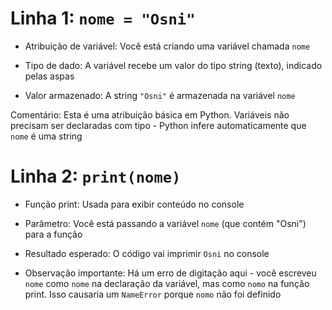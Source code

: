 # Linha 1: `` nome = "Osni" ``

- Atribuição de variável: Você está criando uma variável chamada ``nome``

- Tipo de dado: A variável recebe um valor do tipo string (texto), indicado pelas aspas

- Valor armazenado: A string ``"Osni"`` é armazenada na variável ``nome``

Comentário: Esta é uma atribuição básica em Python. Variáveis não precisam ser declaradas com tipo - Python infere automaticamente que ``nome`` é uma string

# Linha 2: ``print(nome)``

- Função print: Usada para exibir conteúdo no console

- Parâmetro: Você está passando a variável ``nome`` (que contém "Osni") para a função

- Resultado esperado: O código vai imprimir ``Osni`` no console

- Observação importante: Há um erro de digitação aqui - você escreveu ``nome`` como ``nome`` na declaração da variável, mas como ``nomo`` na função print. Isso causaria um ``NameError`` porque ``nomo`` não foi definido

